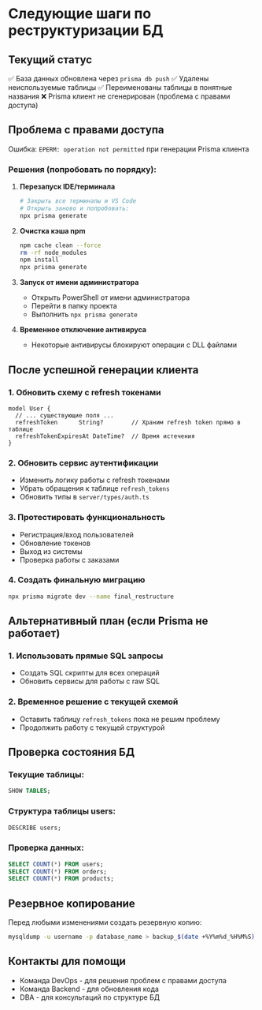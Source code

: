 # Следующие шаги по реструктуризации БД

## Текущий статус
✅ База данных обновлена через `prisma db push`
✅ Удалены неиспользуемые таблицы
✅ Переименованы таблицы в понятные названия
❌ Prisma клиент не сгенерирован (проблема с правами доступа)

## Проблема с правами доступа
Ошибка: `EPERM: operation not permitted` при генерации Prisma клиента

### Решения (попробовать по порядку):

1. **Перезапуск IDE/терминала**
   ```bash
   # Закрыть все терминалы и VS Code
   # Открыть заново и попробовать:
   npx prisma generate
   ```

2. **Очистка кэша npm**
   ```bash
   npm cache clean --force
   rm -rf node_modules
   npm install
   npx prisma generate
   ```

3. **Запуск от имени администратора**
   - Открыть PowerShell от имени администратора
   - Перейти в папку проекта
   - Выполнить `npx prisma generate`

4. **Временное отключение антивируса**
   - Некоторые антивирусы блокируют операции с DLL файлами

## После успешной генерации клиента

### 1. Обновить схему с refresh токенами
```prisma
model User {
  // ... существующие поля ...
  refreshToken      String?        // Храним refresh token прямо в таблице
  refreshTokenExpiresAt DateTime?  // Время истечения
}
```

### 2. Обновить сервис аутентификации
- Изменить логику работы с refresh токенами
- Убрать обращения к таблице `refresh_tokens`
- Обновить типы в `server/types/auth.ts`

### 3. Протестировать функциональность
- Регистрация/вход пользователей
- Обновление токенов
- Выход из системы
- Проверка работы с заказами

### 4. Создать финальную миграцию
```bash
npx prisma migrate dev --name final_restructure
```

## Альтернативный план (если Prisma не работает)

### 1. Использовать прямые SQL запросы
- Создать SQL скрипты для всех операций
- Обновить сервисы для работы с raw SQL

### 2. Временное решение с текущей схемой
- Оставить таблицу `refresh_tokens` пока не решим проблему
- Продолжить работу с текущей структурой

## Проверка состояния БД

### Текущие таблицы:
```sql
SHOW TABLES;
```

### Структура таблицы users:
```sql
DESCRIBE users;
```

### Проверка данных:
```sql
SELECT COUNT(*) FROM users;
SELECT COUNT(*) FROM orders;
SELECT COUNT(*) FROM products;
```

## Резервное копирование
Перед любыми изменениями создать резервную копию:
```bash
mysqldump -u username -p database_name > backup_$(date +%Y%m%d_%H%M%S).sql
```

## Контакты для помощи
- Команда DevOps - для решения проблем с правами доступа
- Команда Backend - для обновления кода
- DBA - для консультаций по структуре БД
